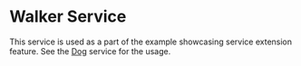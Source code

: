 # Walker Service

This service is used as a part of the example showcasing service extension feature.
See the [Dog](/examples/demo/app/src/dog/) service for the usage.
